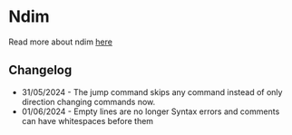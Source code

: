 # Ndim
Read more about ndim [here](https://esolangs.org/wiki/Ndim)

## Changelog
* 31/05/2024 - The jump command skips any command instead of only direction changing commands now.
* 01/06/2024 - Empty lines are no longer Syntax errors and comments can have whitespaces before them
